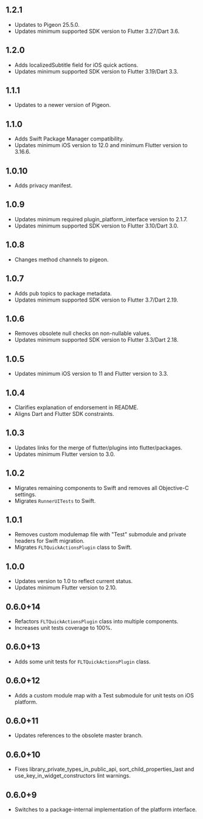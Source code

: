## 1.2.1

* Updates to Pigeon 25.5.0.
* Updates minimum supported SDK version to Flutter 3.27/Dart 3.6.

## 1.2.0

* Adds localizedSubtitle field for iOS quick actions.
* Updates minimum supported SDK version to Flutter 3.19/Dart 3.3.

## 1.1.1

* Updates to a newer version of Pigeon.

## 1.1.0

* Adds Swift Package Manager compatibility.
* Updates minimum iOS version to 12.0 and minimum Flutter version to 3.16.6.

## 1.0.10

* Adds privacy manifest.

## 1.0.9

* Updates minimum required plugin_platform_interface version to 2.1.7.
* Updates minimum supported SDK version to Flutter 3.10/Dart 3.0.

## 1.0.8

* Changes method channels to pigeon.

## 1.0.7

* Adds pub topics to package metadata.
* Updates minimum supported SDK version to Flutter 3.7/Dart 2.19.

## 1.0.6

* Removes obsolete null checks on non-nullable values.
* Updates minimum supported SDK version to Flutter 3.3/Dart 2.18.

## 1.0.5

* Updates minimum iOS version to 11 and Flutter version to 3.3.

## 1.0.4

* Clarifies explanation of endorsement in README.
* Aligns Dart and Flutter SDK constraints.

## 1.0.3

* Updates links for the merge of flutter/plugins into flutter/packages.
* Updates minimum Flutter version to 3.0.

## 1.0.2

* Migrates remaining components to Swift and removes all Objective-C settings.
* Migrates `RunnerUITests` to Swift.

## 1.0.1

* Removes custom modulemap file with "Test" submodule and private headers for Swift migration.
* Migrates `FLTQuickActionsPlugin` class to Swift.

## 1.0.0

* Updates version to 1.0 to reflect current status.
* Updates minimum Flutter version to 2.10.

## 0.6.0+14

* Refactors `FLTQuickActionsPlugin` class into multiple components.
* Increases unit tests coverage to 100%.

## 0.6.0+13

* Adds some unit tests for `FLTQuickActionsPlugin` class.

## 0.6.0+12

* Adds a custom module map with a Test submodule for unit tests on iOS platform.

## 0.6.0+11

* Updates references to the obsolete master branch.

## 0.6.0+10

* Fixes library_private_types_in_public_api, sort_child_properties_last and use_key_in_widget_constructors
  lint warnings.

## 0.6.0+9

* Switches to a package-internal implementation of the platform interface.
